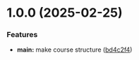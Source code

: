 # 1.0.0 (2025-02-25)


### Features

* **main:** make course structure ([bd4c2f4](https://github.com/yaroslav-shichenko/os-intro/commit/bd4c2f4ce3486cecbc2772368ec0fb9ba0c3bf01))



